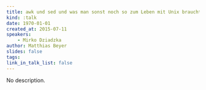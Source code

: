 ```yaml
---
title: awk und sed und was man sonst noch so zum Leben mit Unix braucht
kind: :talk
date: 1970-01-01
created_at: 2015-07-11
speakers:
    - Mirko Dziadzka
author: Matthias Beyer
slides: false
tags:
link_in_talk_list: false
---
```


No description.
